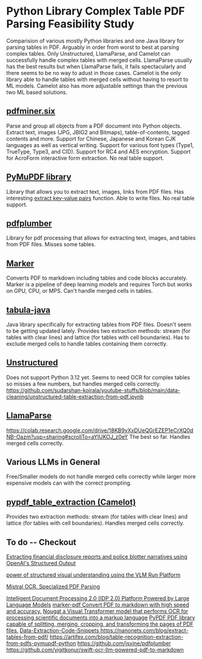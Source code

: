 # Python Library Complex Table PDF Parsing Feasibility Study

Comparision of various mostly Python libraries and one Java library for parsing tables in PDF. Arguably in order from worst to best at parsing complex tables. Only Unstructured, LlamaParse, and Camelot can successfully handle complex tables with merged cells. LlamaParse usually has the best results but when LlamaParse fails, it fails spectacularly and there seems to be no way to adust in those cases. Camelot is the only library able to handle tables with merged cells without having to resort to ML models. Camelot also has more adjustable settings than the previous two ML based solutions.

## [pdfminer.six](https://pdfminersix.readthedocs.io/en/latest/)
Parse and group all objects from a PDF document into Python objects. Extract text, images (JPG, JBIG2 and Bitmaps), table-of-contents, tagged contents and more. Support for Chinese, Japanese and Korean CJK languages as well as vertical writing. Support for various font types (Type1, TrueType, Type3, and CID). Support for RC4 and AES encryption. Support for AcroForm interactive form extraction. No real table support.

## [PyMuPDF library](https://github.com/pymupdf/PyMuPDF)
Library that allows you to extract text, images, links from PDF files. Has interesting [extract key-value pairs](https://pymupdf.readthedocs.io/en/latest/recipes-text.html#how-to-extract-key-value-pairs-from-a-page) function. Able to write files. No real table support. 

## [pdfplumber](https://github.com/jsvine/pdfplumber)
Library for pdf processing that allows for extracting text, images, and tables from PDF files. Misses some tables.

## [Marker](https://github.com/VikParuchuri/marker)
Converts PDF to markdown including tables and code blocks accurately. Marker is a pipeline of deep learning models and requires Torch but works on GPU, CPU, or MPS. Can't handle merged cells in tables.

## [tabula-java](https://github.com/tabulapdf/tabula-java)
Java library specifically for extracting tables from PDF files. Doesn't seem to be getting updated lately. Provides two extraction methods: stream (for tables with clear lines) and lattice (for tables with cell boundaries).  Has to exclude merged cells to handle tables containing them correctly.

## [Unstructured](https://docs.unstructured.io/welcome)
Does not support Python 3.12 yet. Seems to need OCR for complex tables so misses a few numbers, but handles merged cells correctly.
https://github.com/sudarshan-koirala/youtube-stuffs/blob/main/data-cleaning/unstructured-table-extraction-from-pdf.ipynb

## [LlamaParse](https://www.llamaindex.ai/)
https://colab.research.google.com/drive/18KB9yXxDUeQGrEZEP1eCrXQ0dNB-Oazm?usp=sharing#scrollTo=aYIUKOJ_z0eY
The best so far. Handles merged cells correctly.

## Various LLMs in General
Free/Smaller models do not handle merged cells correctly while larger more expensive models can with the correct prompting.

## [pypdf_table_extraction (Camelot)](https://github.com/py-pdf/pypdf_table_extraction)
Provides two extraction methods: stream (for tables with clear lines) and lattice (for tables with cell boundaries). Handles merged cells correctly.


## To do -- Checkout 
[Extracting financial disclosure reports and police blotter narratives using OpenAI's Structured Output](https://gist.github.com/dannguyen/faaa56cebf30ad51108a9fe4f8db36d8)

[power of structured visual understanding using the VLM Run Platform](https://github.com/vlm-run/vlmrun-cookbook/tree/main)

[Mistral OCR. Specialized PDF Parsing](https://mistral.ai/en/news/mistral-ocr)



[Intelligent Document Processing 2.0 (IDP 2.0) Platform Powered by Large Language Models](https://github.com/Zipstack/unstract)
[marker-pdf Convert PDF to markdown with high speed and accuracy.](https://www.piwheels.org/project/marker-pdf/)
[Nougat a Visual Transformer model that performs OCR for processing scientific documents into a markup language](https://huggingface.co/docs/transformers/en/model_doc/nougat)
[PyPDF PDF library capable of splitting, merging, cropping, and transforming the pages of PDF files.](https://github.com/py-pdf/pypdf)
[ Data-Extraction-Code-Snippets ](https://github.com/NanoNets/Data-Extraction-Code-Snippets/blob/main/using_python_libraries_to_automate_data_entry.py)
https://nanonets.com/blog/extract-tables-from-pdf/
https://artifex.com/blog/table-recognition-extraction-from-pdfs-pymupdf-python
https://github.com/jsvine/pdfplumber
https://github.com/yigitkonur/swift-ocr-llm-powered-pdf-to-markdown